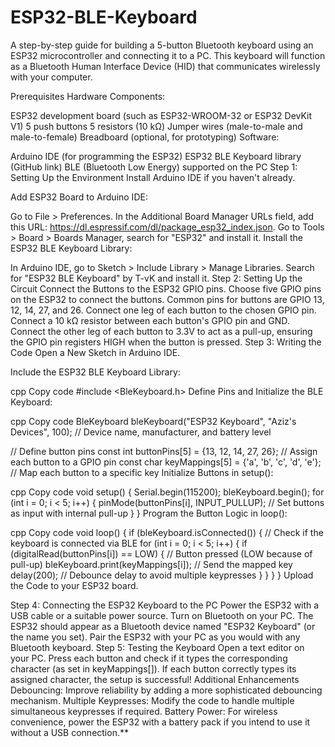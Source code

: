 # ESP32-BLE-Keyboard
A step-by-step guide for building a 5-button Bluetooth keyboard using an ESP32 microcontroller and connecting it to a PC. This keyboard will function as a Bluetooth Human Interface Device (HID) that communicates wirelessly with your computer.

Prerequisites
Hardware Components:

ESP32 development board (such as ESP32-WROOM-32 or ESP32 DevKit V1)
5 push buttons
5 resistors (10 kΩ)
Jumper wires (male-to-male and male-to-female)
Breadboard (optional, for prototyping)
Software:

Arduino IDE (for programming the ESP32)
ESP32 BLE Keyboard library (GitHub link)
BLE (Bluetooth Low Energy) supported on the PC
Step 1: Setting Up the Environment
Install Arduino IDE if you haven't already.

Add ESP32 Board to Arduino IDE:

Go to File > Preferences.
In the Additional Board Manager URLs field, add this URL: https://dl.espressif.com/dl/package_esp32_index.json.
Go to Tools > Board > Boards Manager, search for "ESP32" and install it.
Install the ESP32 BLE Keyboard Library:

In Arduino IDE, go to Sketch > Include Library > Manage Libraries.
Search for "ESP32 BLE Keyboard" by T-vK and install it.
Step 2: Setting Up the Circuit
Connect the Buttons to the ESP32 GPIO pins.
Choose five GPIO pins on the ESP32 to connect the buttons. Common pins for buttons are GPIO 13, 12, 14, 27, and 26.
Connect one leg of each button to the chosen GPIO pin.
Connect a 10 kΩ resistor between each button's GPIO pin and GND.
Connect the other leg of each button to 3.3V to act as a pull-up, ensuring the GPIO pin registers HIGH when the button is pressed.
Step 3: Writing the Code
Open a New Sketch in Arduino IDE.

Include the ESP32 BLE Keyboard Library:

cpp
Copy code
#include <BleKeyboard.h>
Define Pins and Initialize the BLE Keyboard:

cpp
Copy code
BleKeyboard bleKeyboard("ESP32 Keyboard", "Aziz's Devices", 100); // Device name, manufacturer, and battery level

// Define button pins
const int buttonPins[5] = {13, 12, 14, 27, 26}; // Assign each button to a GPIO pin
const char keyMappings[5] = {'a', 'b', 'c', 'd', 'e'}; // Map each button to a specific key
Initialize Buttons in setup():

cpp
Copy code
void setup() {
    Serial.begin(115200);
    bleKeyboard.begin();
    for (int i = 0; i < 5; i++) {
        pinMode(buttonPins[i], INPUT_PULLUP); // Set buttons as input with internal pull-up
    }
}
Program the Button Logic in loop():

cpp
Copy code
void loop() {
    if (bleKeyboard.isConnected()) { // Check if the keyboard is connected via BLE
        for (int i = 0; i < 5; i++) {
            if (digitalRead(buttonPins[i]) == LOW) { // Button pressed (LOW because of pull-up)
                bleKeyboard.print(keyMappings[i]); // Send the mapped key
                delay(200); // Debounce delay to avoid multiple keypresses
            }
        }
    }
}
Upload the Code to your ESP32 board.

Step 4: Connecting the ESP32 Keyboard to the PC
Power the ESP32 with a USB cable or a suitable power source.
Turn on Bluetooth on your PC.
The ESP32 should appear as a Bluetooth device named "ESP32 Keyboard" (or the name you set).
Pair the ESP32 with your PC as you would with any Bluetooth keyboard.
Step 5: Testing the Keyboard
Open a text editor on your PC.
Press each button and check if it types the corresponding character (as set in keyMappings[]).
If each button correctly types its assigned character, the setup is successful!
Additional Enhancements
Debouncing: Improve reliability by adding a more sophisticated debouncing mechanism.
Multiple Keypresses: Modify the code to handle multiple simultaneous keypresses if required.
Battery Power: For wireless convenience, power the ESP32 with a battery pack if you intend to use it without a USB connection.**

